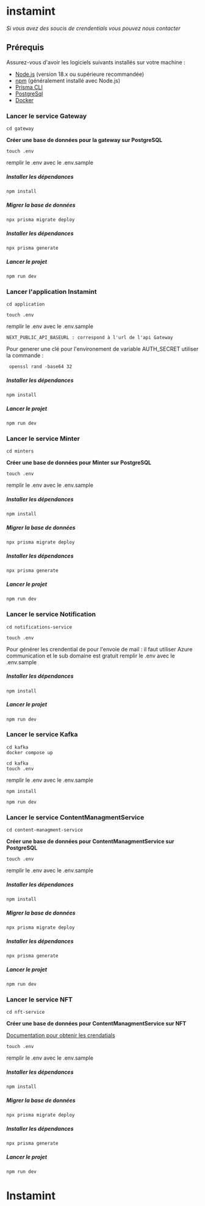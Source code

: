 # instamint

_Si vous avez des soucis de crendentials vous pouvez nous contacter_

## Prérequis

Assurez-vous d'avoir les logiciels suivants installés sur votre machine :

- [Node.js](https://nodejs.org/) (version 18.x ou supérieure recommandée)
- [npm](https://www.npmjs.com/) (généralement installé avec Node.js)
- [Prisma CLI](https://www.prisma.io/docs/reference/tools-and-interfaces/prisma-cli)
- [PostgreSql](https://www.postgresql.org/)
- [Docker](https://www.docker.com/products/docker-desktop/)

### Lancer le service Gateway

```
cd gateway
```

**Créer une base de données pour la gateway sur PostgreSQL**

```
touch .env
```

remplir le .env avec le .env.sample

##### Installer les dépendances

```
npm install
```

##### Migrer la base de données

```
npx prisma migrate deploy
```

##### Installer les dépendances

```
npx prisma generate
```

##### Lancer le projet

```
npm run dev
```

### Lancer l'application Instamint

```
cd application
```

```
touch .env
```

remplir le .env avec le .env.sample

```
NEXT_PUBLIC_API_BASEURL : correspond à l'url de l'api Gateway
```

Pour generer une clé pour l'environement de variable AUTH_SECRET utiliser la commande :

```
 openssl rand -base64 32
```

##### Installer les dépendances

```
npm install
```

##### Lancer le projet

```
npm run dev
```

### Lancer le service Minter

```
cd minters
```

**Créer une base de données pour Minter sur PostgreSQL**

```
touch .env
```

remplir le .env avec le .env.sample

##### Installer les dépendances

```
npm install
```

##### Migrer la base de données

```
npx prisma migrate deploy
```

##### Installer les dépendances

```
npx prisma generate
```

##### Lancer le projet

```
npm run dev
```

### Lancer le service Notification

```
cd notifications-service
```

```
touch .env
```

Pour générer les crendential de pour l'envoie de mail : il faut utiliser Azure communication et le sub domaine est gratuit
remplir le .env avec le .env.sample

##### Installer les dépendances

```
npm install
```

##### Lancer le projet

```
npm run dev
```

### Lancer le service Kafka

```
cd kafka
docker compose up
```

```
cd kafka
touch .env
```

remplir le .env avec le .env.sample

```
npm install
```

```
npm run dev
```

### Lancer le service ContentManagmentService

```
cd content-managment-service
```

**Créer une base de données pour ContentManagmentService sur PostgreSQL**

```
touch .env
```

remplir le .env avec le .env.sample

##### Installer les dépendances

```
npm install
```

##### Migrer la base de données

```
npx prisma migrate deploy
```

##### Installer les dépendances

```
npx prisma generate
```

##### Lancer le projet

```
npm run dev
```

### Lancer le service NFT

```
cd nft-service
```

**Créer une base de données pour ContentManagmentService sur NFT**

[Documentation pour obtenir les crendatials](https://instamint1.atlassian.net/wiki/spaces/~601d22088fb6ea014ad8ac0a/pages/23625729/Azure+key+vault)

```
touch .env
```

remplir le .env avec le .env.sample

##### Installer les dépendances

```
npm install
```

##### Migrer la base de données

```
npx prisma migrate deploy
```

##### Installer les dépendances

```
npx prisma generate
```

##### Lancer le projet

```
npm run dev
```
# Instamint
